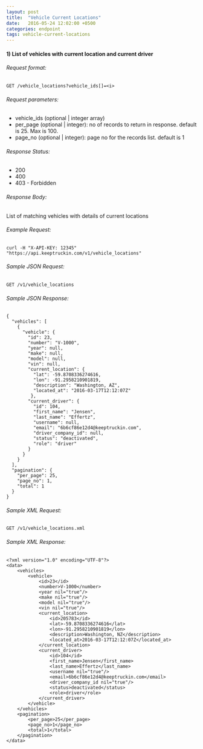 ```yaml
---
layout: post
title:  "Vehicle Current Locations"
date:   2016-05-24 12:02:00 +0500
categories: endpoint
tags: vehicle-current-locations
---
```


#### 1) List of vehicles with current location and current driver

###### Request format:

```
GET /vehicle_locations?vehicle_ids[]=<i>
```

###### Request parameters:

+ vehicle_ids (optional &#124; integer array)
+ per_page (optional &#124; integer): no of records to return in response. default is 25. Max is 100.
+ page_no (optional &#124; integer): page no for the records list. default is 1

###### Response Status:

+ 200
+ 400
+ 403 - Forbidden

###### Response Body:

List of matching vehicles with details of current locations

###### Example Request:

```
curl -H "X-API-KEY: 12345" "https://api.keeptruckin.com/v1/vehicle_locations"
```

###### Sample JSON Request:

```
GET /v1/vehicle_locations
```

###### Sample JSON Response:

```
{
  "vehicles": [
    {
      "vehicle": {
        "id": 23,
        "number": "V-1000",
        "year": null,
        "make": null,
        "model": null,
        "vin": null,
        "current_location": {
          "lat": -59.8708336274616,
          "lon": -91.2958210901819,
          "description": "Washington, AZ",
          "located_at": "2016-03-17T12:12:07Z"
         },
        "current_driver": {
          "id": 104,
          "first_name": "Jensen",
          "last_name": "Effertz",
          "username": null,
          "email": "6b6cf86e12d4@keeptruckin.com",
          "driver_company_id": null,
          "status": "deactivated",
          "role": "driver"
        }
      }
    }
  ],
  "pagination": {
    "per_page": 25,
    "page_no": 1,
    "total": 1
  }
}
```

###### Sample XML Request:

```
GET /v1/vehicle_locations.xml
```

###### Sample XML Response:

```
<?xml version="1.0" encoding="UTF-8"?>
<data>
    <vehicles>
        <vehicle>
            <id>23</id>
            <number>V-1000</number>
            <year nil="true"/>
            <make nil="true"/>
            <model nil="true"/>
            <vin nil="true"/>
            <current_location>
                <id>205783</id>
                <lat>-59.8708336274616</lat>
                <lon>-91.2958210901819</lon>
                <description>Washington, NZ</description>
                <located_at>2016-03-17T12:12:07Z</located_at>
            </current_location>
            <current_driver>
                <id>104</id>
                <first_name>Jensen</first_name>
                <last_name>Effertz</last_name>
                <username nil="true"/>
                <email>6b6cf86e12d4@keeptruckin.com</email>
                <driver_company_id nil="true"/>
                <status>deactivated</status>
                <role>driver</role>
            </current_driver>
        </vehicle>
    </vehicles>
    <pagination>
        <per_page>25</per_page>
        <page_no>1</page_no>
        <total>1</total>
    </pagination>
</data>
```
